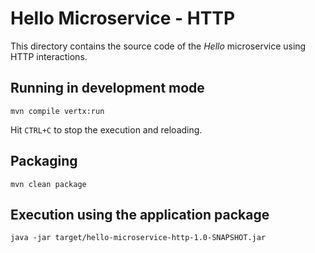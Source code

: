 # Hello Microservice - HTTP

This directory contains the source code of the _Hello_ microservice using HTTP interactions.

## Running in development mode
 
 
```
mvn compile vertx:run
```

Hit `CTRL+C` to stop the execution and reloading.


## Packaging
      
```
mvn clean package
```
 
## Execution using the application package
 
```
java -jar target/hello-microservice-http-1.0-SNAPSHOT.jar 
``` 
 
